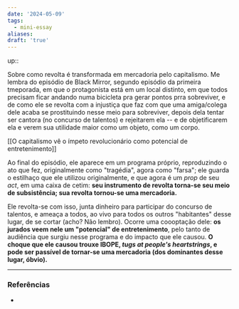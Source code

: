 ```yaml
---
date: '2024-05-09'
tags:
  - mini-essay
aliases: 
draft: 'true'
---
```


up:: 

Sobre como revolta é transformada em mercadoria pelo capitalismo. Me lembra do episódio de Black Mirror, segundo episódio da primeira tmeporada, em que o protagonista está em um local distinto, em que todos precisam ficar andando numa bicicleta pra gerar pontos prra sobreviver, e de como ele se revolta com a injustiça que faz com que uma amiga/colega dele acaba se prostituindo nesse meio para sobreviver, depois dela tentar ser cantora (no concurso de talentos) e rejeitarem ela -- e de objetificarem ela e verem sua utilidade maior como um objeto, como um corpo. 

[[O capitalismo vê o ímpeto revolucionário como potencial de entretenimento]]


Ao final do episódio, ele aparece em um programa próprio, reproduzindo o ato que fez, originalmente como "tragédia", agora como "farsa"; ele guarda o estilhaço que ele utilizou originalmente, e que agora é um *prop* de seu *act*, em uma caixa de cetim: **seu instrumento de revolta torna-se seu meio de subsistência; sua revolta tornou-se uma mercadoria.** 

Ele revolta-se com isso, junta dinheiro para participar do concurso de talentos, e ameaça a todos, ao vivo para todos os outros "habitantes" desse lugar, de se cortar (acho? Não lembro). Ocorre uma coooptação dele: **os jurados veem nele um "potencial" de entretenimento**, pelo tanto de audiência que surgiu nesse programa e do impacto que ele causou. **O choque que ele causou trouxe IBOPE, *tugs at people's heartstrings*, e pode ser passível de tornar-se uma mercadoria (dos dominantes desse lugar, óbvio).** 

---
### Referências
- 
